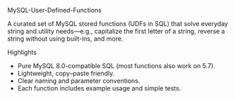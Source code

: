 MySQL-User-Defined-Functions


A curated set of MySQL stored functions (UDFs in SQL) that solve everyday string and utility needs—e.g., capitalize the first letter of a string, reverse a string without using built-ins, and more.

Highlights

- Pure MySQL 8.0-compatible SQL (most functions also work on 5.7).
- Lightweight, copy–paste friendly.
- Clear naming and parameter conventions.
- Each function includes example usage and simple tests.
